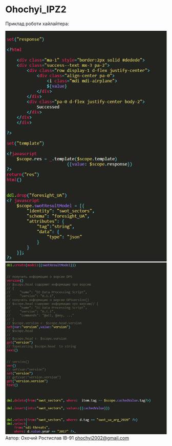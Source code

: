 # Ohochyi_IPZ2
Приклад роботи хайлайтера:

![alt text](Image1.png)
![alt text](Image2.png)
Автор: Охочий Ростислав ІВ-91 ohochyi2002@gmail.com
